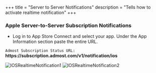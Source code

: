 +++
title = "Server to Server Notifications"
description = "Tells how to activate realtime notification"
+++

### Apple Server-to-Server Subscription Notifications

- Log in to App Store Connect and select your app. Under the App Information section paste the entire URL.

`Admost Subscription Status URL:` **https:\//subscription.admost.com/v1/notification/ios**

![IOSRealtimeNotification1](/amrapi/images/ios-v1-notification-1.png?classes=shadow&width=50pc)
![IOSRealtimeNotification2](/amrapi/images/ios-v1-notification-2.png?classes=shadow&width=50pc)
